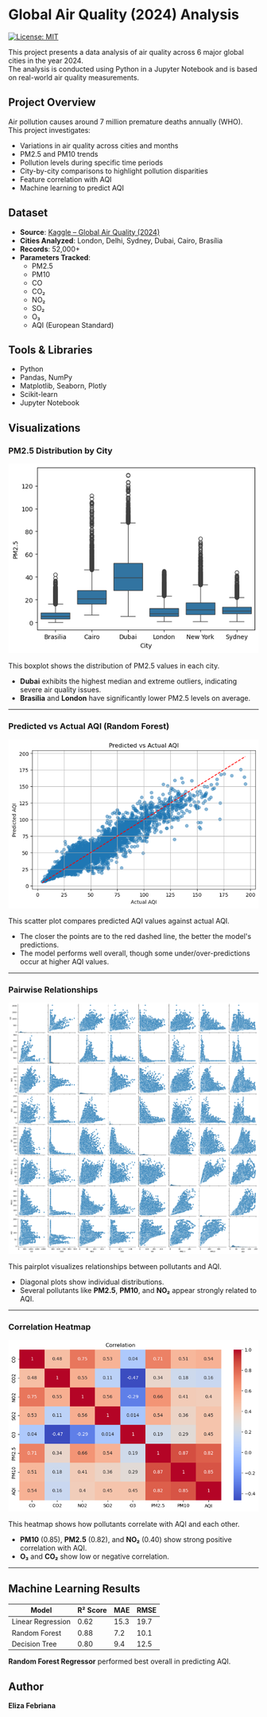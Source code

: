 
# Global Air Quality (2024) Analysis

[![License: MIT](https://img.shields.io/badge/License-MIT-yellow.svg)](https://opensource.org/licenses/MIT)

This project presents a data analysis of air quality across 6 major global cities in the year 2024.  
The analysis is conducted using Python in a Jupyter Notebook and is based on real-world air quality measurements.

## Project Overview

Air pollution causes around 7 million premature deaths annually (WHO).  
This project investigates:

- Variations in air quality across cities and months  
- PM2.5 and PM10 trends  
- Pollution levels during specific time periods  
- City-by-city comparisons to highlight pollution disparities  
- Feature correlation with AQI  
- Machine learning to predict AQI  

## Dataset

- **Source**: [Kaggle – Global Air Quality (2024)](https://www.kaggle.com/datasets/youssefelebiary/air-quality-2024)  
- **Cities Analyzed**: London, Delhi, Sydney, Dubai, Cairo, Brasília  
- **Records**: 52,000+  
- **Parameters Tracked**:
  - PM2.5  
  - PM10  
  - CO  
  - CO₂  
  - NO₂  
  - SO₂  
  - O₃  
  - AQI (European Standard)

## Tools & Libraries

- Python  
- Pandas, NumPy  
- Matplotlib, Seaborn, Plotly  
- Scikit-learn  
- Jupyter Notebook  

## Visualizations

### PM2.5 Distribution by City

![Boxplot](boxplot.png)

This boxplot shows the distribution of PM2.5 values in each city.  
- **Dubai** exhibits the highest median and extreme outliers, indicating severe air quality issues.  
- **Brasilia** and **London** have significantly lower PM2.5 levels on average.

---

### Predicted vs Actual AQI (Random Forest)

![Prediction](prediction.png)

This scatter plot compares predicted AQI values against actual AQI.  
- The closer the points are to the red dashed line, the better the model's predictions.  
- The model performs well overall, though some under/over-predictions occur at higher AQI values.

---

### Pairwise Relationships

![Seaborn Pairplot](seaborn.png)

This pairplot visualizes relationships between pollutants and AQI.  
- Diagonal plots show individual distributions.  
- Several pollutants like **PM2.5**, **PM10**, and **NO₂** appear strongly related to AQI.

---

### Correlation Heatmap

![Correlation](correlation.png)

This heatmap shows how pollutants correlate with AQI and each other.  
- **PM10** (0.85), **PM2.5** (0.82), and **NO₂** (0.40) show strong positive correlation with AQI.  
- **O₃** and **CO₂** show low or negative correlation.

---

## Machine Learning Results

| Model              | R² Score | MAE   | RMSE  |
|-------------------|----------|-------|-------|
| Linear Regression | 0.62     | 15.3  | 19.7  |
| Random Forest     | 0.88     | 7.2   | 10.1  |
| Decision Tree     | 0.80     | 9.4   | 12.5  |

 **Random Forest Regressor** performed best overall in predicting AQI.

## Author

**Eliza Febriana**  

